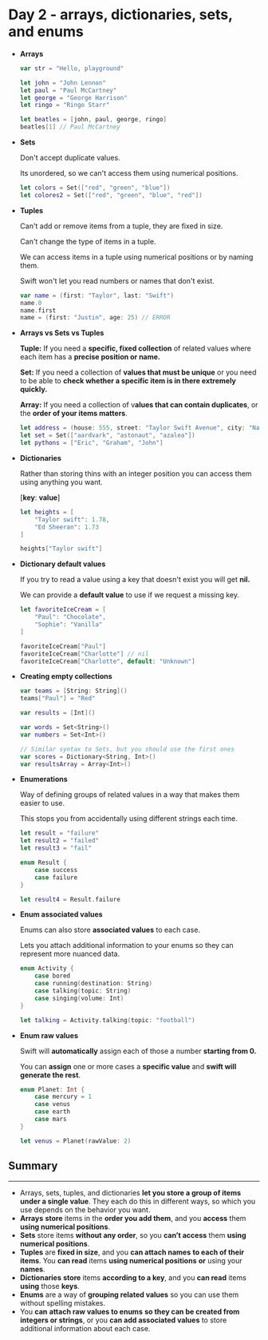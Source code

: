 # Day 2 - arrays, dictionaries, sets, and enums

- **Arrays**

    ```swift
    var str = "Hello, playground"

    let john = "John Lennon"
    let paul = "Paul McCartney"
    let george = "George Harrison"
    let ringo = "Ringo Starr"

    let beatles = [john, paul, george, ringo]
    beatles[1] // Paul McCartney
    ```

- **Sets**

    Don't accept duplicate values.

    Its unordered, so we can't access them using numerical positions.

    ```swift
    let colors = Set(["red", "green", "blue"])
    let colores2 = Set(["red", "green", "blue", "red"])
    ```

- **Tuples**

    Can't add or remove items from a tuple, they are fixed in size.

    Can't change the type of items in a tuple.

    We can access items in a tuple using numerical positions or by naming them.

    Swift won't let you read numbers or names that don't exist.

    ```swift
    var name = (first: "Taylor", last: "Swift")
    name.0
    name.first
    name = (first: "Justin", age: 25) // ERROR
    ```

- **Arrays vs Sets vs Tuples**

    **Tuple:** If you need a **specific, fixed collection** of related values where each item has a **precise position or name.**

    **Set:** If you need a collection of **values that must be unique** or you need to be able to **check whether a specific item is in there extremely quickly.**

    **Array:** If you need a collection of v**alues that can contain duplicates**, or the **order of your items matters**.

    ```swift
    let address = (house: 555, street: "Taylor Swift Avenue", city: "Nashville")
    let set = Set(["aardvark", "astonaut", "azalea"])
    let pythons = ["Eric", "Graham", "John"]
    ```

- **Dictionaries**

    Rather than storing thins with an integer position you can access them using anything you want.

    [**key**: **value**]

    ```swift
    let heights = [
        "Taylor swift": 1.78,
        "Ed Sheeran": 1.73
    ]

    heights["Taylor swift"]
    ```

- **Dictionary default values**

    If you try to read a value using a key that doesn't exist you will get **nil.**

    We can provide a **default value** to use if we request a missing key.

    ```swift
    let favoriteIceCream = [
        "Paul": "Chocolate",
        "Sophie": "Vanilla"
    ]

    favoriteIceCream["Paul"]
    favoriteIceCream["Charlotte"] // nil
    favoriteIceCream["Charlotte", default: "Unknown"] 
    ```

- **Creating empty collections**

    ```swift
    var teams = [String: String]()
    teams["Paul"] = "Red"

    var results = [Int]()

    var words = Set<String>()
    var numbers = Set<Int>()

    // Similar syntax to Sets, but you should use the first ones
    var scores = Dictionary<String, Int>()
    var resultsArray = Array<Int>()
    ```

- **Enumerations**

    Way of defining groups of related values in a way that makes them easier to use.

    This stops you from accidentally using different strings each time.

    ```swift
    let result = "failure"
    let result2 = "failed"
    let result3 = "fail"

    enum Result {
        case success
        case failure
    }

    let result4 = Result.failure
    ```

- **Enum associated values**

    Enums can also store **associated values** to each case.

    Lets you attach additional information to your enums so they can represent more nuanced data.

    ```swift
    enum Activity {
        case bored
        case running(destination: String)
        case talking(topic: String)
        case singing(volume: Int)
    }

    let talking = Activity.talking(topic: "football")
    ```

- **Enum raw values**

    Swift will **automatically** assign each of those a number **starting from 0.**

    You can **assign** one or more cases a **specific value** and **swift will generate the rest**.

    ```swift
    enum Planet: Int {
        case mercury = 1
        case venus
        case earth
        case mars
    }

    let venus = Planet(rawValue: 2)
    ```

## Summary

---

- Arrays, sets, tuples, and dictionaries **let you store a group of items under a single value**. They each do this in different ways, so which you use depends on the behavior you want.
- **Arrays** **store** items in the **order you add them**, and you **access** them **using numerical positions**.
- **Sets** store items **without any order**, so you **can’t access** them **using** **numerical positions**.
- **Tuples** are **fixed in size**, and you **can attach names** **to each of their items**. You **can read** items **using numerical positions** **or** using your **names**.
- **Dictionaries** **store** items **according to a key**, and you **can read** items **using** those **keys**.
- **Enums** are a way of **grouping related values** so you can use them without spelling mistakes.
- You **can** **attach raw values to enums** **so they can be created from integers or strings**, or you **can add associated values** to store additional information about each case.